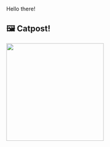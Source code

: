 Hello there!



## 🖼️ Catpost!

<sub>
    <img src="https://cdn2.thecatapi.com/images/MTk4MTU4Mw.jpg" height="256">
</sub>

